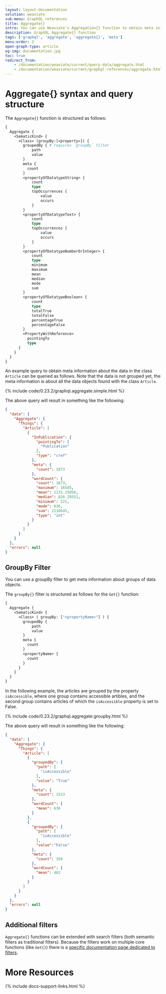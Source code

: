 ```yaml
---
layout: layout-documentation
solution: weaviate
sub-menu: GraphQL references
title: Aggregate{}
intro: You can use Weaviate's Aggregation{} function to obtain meta information about collections of data. Meta information can be queried over all objects in a class or by groups in a class.
description: GraphQL Aggregate{} function
tags: ['graphql', 'aggregate', 'aggregate{}', 'meta']
menu-order: 2
open-graph-type: article
og-img: documentation.jpg
toc: true
redirect_from:
    - /documentation/weaviate/current/query-data/aggregate.html
    - /documentation/weaviate/current/graphql-references/aggregate.html
---
```


# Aggregate{} syntax and query structure

The `Aggregate{}` function is structured as follows:

```graphql
{
  Aggregate {
    <SematicKind> {
      <Class> (groupBy:[<property>]) { 
        groupedBy { # requires `groupBy` filter
            path
            value
        }
        meta {
          count
        }
        <propertyOfDatatypeString> {
            count
            type
            topOccurrences {
                value
                occurs
            }
        }
        <propertyOfDatatypeText> {
            count
            type
            topOccurrences {
                value
                occurs
            }
        }
        <propertyOfDatatypeNumberOrInteger> {
            count
            type
            minimum
            maximum
            mean
            median
            mode
            sum
        }
        <propertyOfDatatypeBoolean> {
            count
            type
            totalTrue
            totalFalse
            percentageTrue
            percentageFalse
        }
        <PropertyWithReference>
          pointingTo
          type
      }
    }
  }
}
```

An example query to obtain meta information about the data in the class `Article` can be queried as follows. Note that the data is not grouped yet, the meta information is about all the data objects found with the class `Article`.

{% include code/0.23.2/graphql.aggregate.simple.html %}

The above query will result in something like the following:

```json
{
  "data": {
    "Aggregate": {
      "Things": {
        "Article": [
          {
            "InPublication": {
              "pointingTo": [
                "Publication"
              ],
              "type": "cref"
            },
            "meta": {
              "count": 1873
            },
            "wordCount": {
              "count": 1873,
              "maximum": 16585,
              "mean": 1131.15056,
              "median": 826.29351,
              "minimum": 221,
              "mode": 636,
              "sum": 2118645,
              "type": "int"
            }
          }
        ]
      }
    }
  },
  "errors": null
}
```


## GroupBy Filter
You can use a groupBy filter to get meta information about groups of data objects.

The `groupBy{}` filter is structured as follows for the `Get{}` function:

```graphql
{
  Aggregate {
    <SematicKind> {
      <Class> ( groupBy: ["<propertyName>"] ) {
        groupedBy {
            path
            value
        }
        meta {
          count
        }
        <propertyName> {
          count
        }
      }
    }
  }
}
```

In the following example, the articles are grouped by the property `isAccessible`, where one group contains accessible artibles, and the second group contains articles of which the `isAccessible` property is set to False.

{% include code/0.23.2/graphql.aggregate.groupby.html %}

The above query will result in something like the following:

```json
{
  "data": {
    "Aggregate": {
      "Things": {
        "Article": [
          {
            "groupedBy": {
              "path": [
                "isAccessible"
              ],
              "value": "True"
            },
            "meta": {
              "count": 1523
            },
            "wordCount": {
              "mean": 636
            }
          },
          {
            "groupedBy": {
              "path": [
                "isAccessible"
              ],
              "value":"False"
            },
            "meta": {
              "count": 350
            },
            "wordCount": {
              "mean": 462
            }
          }
        ]
      }
    }
  },
  "errors": null
}
```

## Additional filters

`Aggregate{}` functions can be extended with search filters (both semantic filters as traditional filters). Because the filters work on multiple core functions (like `Get{}`) there is a [specific documentation page dedicated to filters](filters.html).

# More Resources

{% include docs-support-links.html %}